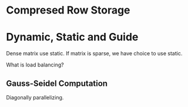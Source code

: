 # Compresed Row Storage



# Dynamic, Static and Guide

Dense matrix use static. If matrix is sparse, we have choice to use static. 



What is load balancing?



## Gauss-Seidel Computation

Diagonally parallelizing.
